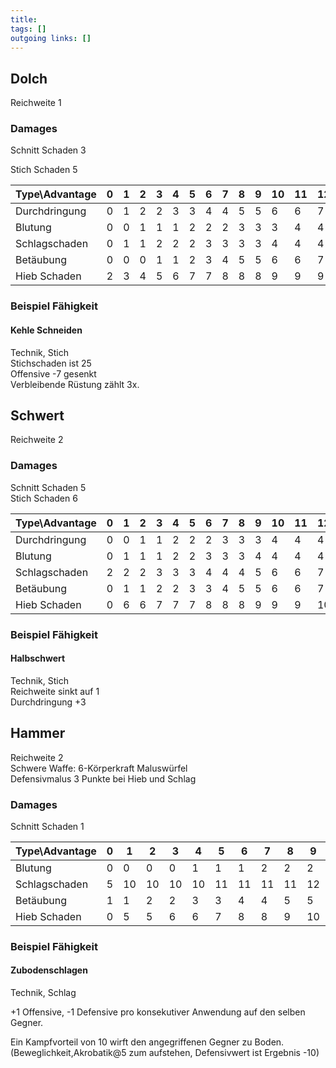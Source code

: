 ```yaml
---
title:   
tags: []
outgoing links: []  
---
```

## Dolch

Reichweite 1  

### Damages  

Schnitt Schaden 3  

Stich Schaden 5    

  

  

| Type\Advantage | 0 | 1 | 2 | 3 | 4 | 5 | 6 | 7 | 8 | 9 | 10 | 11 | 12 | 13 | 14 | 15 | 16 | 17 | 18 | 19 | 20 |   
|---            |---|---|---|---|---|---|---|---|---|---|--- |--- |--- |--- |--- |--- |--- |--- |--- |--- |--- |  
|Durchdringung  | 0 | 1 | 2 | 2 | 3 | 3 | 4 | 4 | 5 | 5 | 6  | 6  | 7  | 7  | 8  | 8  | 9  | 9  | 10 | 10 | 11 |  
|Blutung        | 0 | 0 | 1 | 1 | 1 | 2 | 2 | 2 | 3 | 3 | 3  | 4  | 4  | 4  | 5  | 5  | 5  | 6  | 6  | 6  | 7  |  
|Schlagschaden  | 0 | 1 | 1 | 2 | 2 | 2 | 3 | 3 | 3 | 3 | 4  | 4  | 4  | 4  | 4  | 5  | 5  | 5  | 5  | 5  | 6  |  
|Betäubung      | 0 | 0 | 0 | 1 | 1 | 2 | 3 | 4 | 5 | 5 | 6  | 6  | 7  | 7  | 7  | 8  | 8  | 8  | 9  | 9  | 9  |  
|Hieb Schaden   | 2 | 3 | 4 | 5 | 6 | 7 | 7 | 8 | 8 | 8 | 9  | 9  | 9  | 9  | 10 | 10 | 10 | 10 | 10 | 10 | 11 |  


### Beispiel Fähigkeit

#### Kehle Schneiden  

Technik, Stich  
Stichschaden ist 25  
Offensive -7 gesenkt  
Verbleibende Rüstung zählt 3x.  

## Schwert

Reichweite 2  
### Damages  

Schnitt Schaden 5  
Stich Schaden 6   

  

  

|Type\Advantage | 0 | 1 | 2 | 3 | 4 | 5 | 6 | 7 | 8 | 9 | 10 | 11 | 12 | 13 | 14 | 15 | 16 | 17 | 18 | 19 | 20 |   
|---            |---|---|---|---|---|---|---|---|---|---|--- |--- |--- |--- |--- |--- |--- |--- |--- |--- |--- |  
|Durchdringung  | 0 | 0 | 1 | 1 | 2 | 2 | 2 | 3 | 3 | 3 | 4  | 4  | 4  | 5  | 5  | 5  | 6  | 6  | 7  | 7  | 8 |  
|Blutung        | 0 | 1 | 1 | 1 | 2 | 2 | 3 | 3 | 3 | 4 | 4  | 4  | 4  | 4  | 5  | 5  | 5  | 6  | 6  | 6  | 7  |  
|Schlagschaden  | 2 | 2 | 2 | 3 | 3 | 3 | 4 | 4 | 4 | 5 | 6  | 6  | 7  | 7  | 8  | 8  | 8  | 8  | 8  | 8  | 8  |  
|Betäubung      | 0 | 1 | 1 | 2 | 2 | 3 | 3 | 4 | 5 | 5 | 6  | 6  | 7  | 7  | 7  | 8  | 8  | 8  | 9  | 9  | 9  |  
|Hieb Schaden   | 0 | 6 | 6 | 7 | 7 | 7 | 8 | 8 | 8 | 9 | 9  | 9  | 10  | 10  | 10 | 11 | 11 | 11 | 12 | 12 | 13 |  

  

  

### Beispiel Fähigkeit

#### Halbschwert  
Technik, Stich  
Reichweite sinkt auf 1  
Durchdringung +3  

## Hammer
Reichweite 2  
Schwere Waffe: 6-Körperkraft Maluswürfel  
Defensivmalus 3 Punkte bei Hieb und Schlag  
### Damages  
Schnitt Schaden 1
 

|Type\Advantage | 0 | 1 | 2 | 3 | 4 | 5 | 6 | 7 | 8 | 9 | 10 | 11 | 12 | 13 | 14 | 15 | 16 | 17 | 18 | 19 | 20 |   
|---            |---|---|---|---|---|---|---|---|---|---|--- |--- |--- |--- |--- |--- |--- |--- |--- |--- |--- |  
|Blutung        | 0 | 0 | 0 | 0 | 1 | 1 | 1 | 2 | 2 | 2 | 2  | 2  | 2  | 2  | 3  | 4  | 4  | 4  | 4  | 4  | 5  |  
|Schlagschaden  | 5 | 10| 10| 10| 10| 11| 11| 11| 11| 12| 12 | 12 | 12 | 13 | 13 | 13 | 13 | 14 | 14 | 15 | 15 |  
|Betäubung      | 1 | 1 | 2 | 2 | 3 | 3 | 4 | 4 | 5 | 5 | 6  | 6  | 7  | 7  | 8  | 8  | 8  | 8  | 9  | 9  | 9  |  
|Hieb Schaden   | 0 | 5 | 5 | 6 | 6 | 7 | 8 | 8 | 9 | 10| 10 | 11 | 12 | 12 | 13 | 14 | 14 | 15 | 16 | 16 | 17 |  

### Beispiel Fähigkeit
#### Zubodenschlagen  

Technik, Schlag   

+1 Offensive, -1 Defensive pro konsekutiver Anwendung auf den selben Gegner.  

Ein Kampfvorteil von 10 wirft den angegriffenen Gegner zu Boden. (Beweglichkeit,Akrobatik@5 zum aufstehen, Defensivwert ist Ergebnis -10)  

